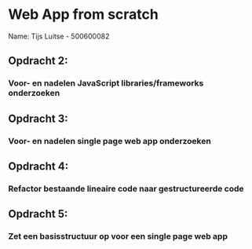 # Web App from scratch

Name: Tijs Luitse - 500600082

## Opdracht 2: 
### Voor- en nadelen JavaScript libraries/frameworks onderzoeken

## Opdracht 3: 
### Voor- en nadelen single page web app onderzoeken

## Opdracht 4: 
### Refactor bestaande lineaire code naar gestructureerde code

## Opdracht 5: 
### Zet een basisstructuur op voor een single page web app 

